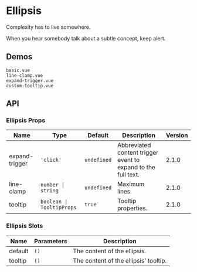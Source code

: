 # Ellipsis

Complexity has to live somewhere.

When you hear somebody talk about a subtle concept, keep alert.

## Demos

```demo
basic.vue
line-clamp.vue
expand-trigger.vue
custom-tooltip.vue
```

## API

### Ellipsis Props

| Name | Type | Default | Description | Version |
| --- | --- | --- | --- | --- |
| expand-trigger | `'click'` | `undefined` | Abbreviated content trigger event to expand to the full text. | 2.1.0 |
| line-clamp | `number \| string` | `undefined` | Maximum lines. | 2.1.0 |
| tooltip | `boolean \| TooltipProps` | `true` | Tooltip properties. | 2.1.0 |

### Ellipsis Slots

| Name    | Parameters | Description                           |
| ------- | ---------- | ------------------------------------- |
| default | `()`       | The content of the ellipsis.          |
| tooltip | `()`       | The content of the ellipsis' tooltip. |
